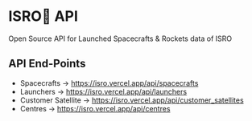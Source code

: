 # ISRO🚀 API

Open Source API for Launched Spacecrafts & Rockets data of ISRO

## API End-Points

- Spacecrafts → https://isro.vercel.app/api/spacecrafts
- Launchers → https://isro.vercel.app/api/launchers
- Customer Satellite → https://isro.vercel.app/api/customer_satellites
- Centres → https://isro.vercel.app/api/centres
